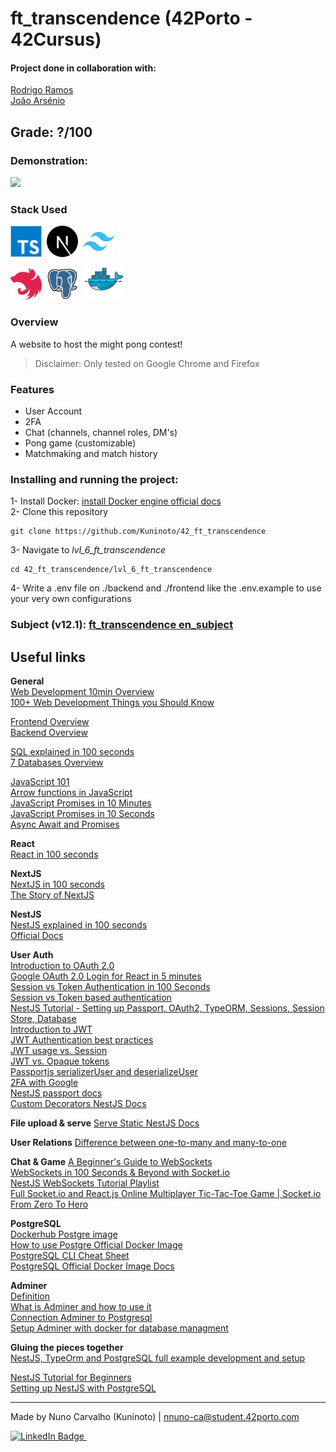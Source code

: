 # ft_transcendence (42Porto - 42Cursus)

#### Project done in collaboration with:  
[Rodrigo Ramos](https://github.com/ramos21rodrigo)  
[João Arsénio](https://github.com/RealMadnessWorld)  

## Grade: ?/100

###  Demonstration:
![](./extras/showcase.gif)

### Stack Used  
<img src="https://github.com/devicons/devicon/blob/master/icons/typescript/typescript-original.svg" title="TypeScript" alt="TS Logo" width="50" height="50" />&nbsp; <img src="https://github.com/devicons/devicon/blob/master/icons/nextjs/nextjs-original.svg" title="Nextjs" alt="Next Logo" width="50" height="50" />&nbsp; <img src="https://github.com/devicons/devicon/blob/master/icons/tailwindcss/tailwindcss-plain.svg" title="Tailwindcss" alt="Tailwindcss Logo" width="50" height="50" />&nbsp;  
<img src="https://github.com/devicons/devicon/blob/master/icons/nestjs/nestjs-plain.svg" title="NestJS" alt="NestJS Logo" width="50" height="50" />&nbsp;
<img src="https://github.com/devicons/devicon/blob/master/icons/postgresql/postgresql-original.svg" title="PostgreSQL" alt="PostgreSQL Logo" width="50" height="50" />&nbsp;
<img src="https://github.com/devicons/devicon/blob/master/icons/docker/docker-original.svg" title="Docker" alt="Docker Logo" width="65" height="65" />  

### Overview
A website to host the might pong contest!

> Disclaimer: Only tested on Google Chrome and Firefox

### Features
- User Account
- 2FA
- Chat (channels, channel roles, DM's)
- Pong game (customizable)
- Matchmaking and match history

### Installing and running the project:
1- Install Docker: [install Docker engine official docs](https://docs.docker.com/engine/install/)  
2- Clone this repository

    git clone https://github.com/Kuninoto/42_ft_transcendence
3- Navigate to _lvl_6_ft_transcendence_

    cd 42_ft_transcendence/lvl_6_ft_transcendence
4- Write a .env file on ./backend and ./frontend like the .env.example to use your very own configurations  

###  Subject (v12.1): [ft_transcendence en_subject](./extras/en.subject_ft_transcendence.pdf)

## Useful links

**General**  
[Web Development 10min Overview](https://youtu.be/5YDVJaItmaY)  
[100+ Web Development Things you Should Know](https://youtu.be/erEgovG9WBs)  

[Frontend Overview](https://youtu.be/WG5ikvJ2TKA)  
[Backend Overview](https://youtu.be/XBu54nfzxAQ)  

[SQL explained in 100 seconds](https://youtu.be/zsjvFFKOm3c)  
[7 Databases Overview](https://youtu.be/W2Z7fbCLSTw)  

[JavaScript 101](https://youtu.be/lkIFF4maKMU)  
[Arrow functions in JavaScript](https://youtu.be/kzzkrhzGpkg)  
[JavaScript Promises in 10 Minutes](https://youtu.be/DHvZLI7Db8E)  
[JavaScript Promises in 10 Seconds](https://youtu.be/RvYYCGs45L4)  
[Async Await and Promises](https://youtu.be/vn3tm0quoqE)  

**React**  
[React in 100 seconds](https://www.youtube.com/watch?v=Tn6-PIqc4UM)  

**NextJS**  
[NextJS in 100 seconds](https://www.youtube.com/watch?v=Sklc_fQBmcs)  
[The Story of NextJS](https://www.youtube.com/watch?v=BILxV_vrZO0)  

**NestJS**  
[NestJS explained in 100 seconds](https://www.youtube.com/watch?v=0M8AYU_hPas)  
[Official Docs](https://docs.nestjs.com/)  

**User Auth**  
[Introduction to OAuth 2.0](https://www.digitalocean.com/community/tutorials/an-introduction-to-oauth-2)  
[Google OAuth 2.0 Login for React in 5 minutes](https://www.youtube.com/watch?v=HtJKUQXmtok)  
[Session vs Token Authentication in 100 Seconds](https://www.youtube.com/watch?v=UBUNrFtufWo)  
[Session vs Token based authentication](https://www.geeksforgeeks.org/session-vs-token-based-authentication/)  
[NestJS Tutorial - Setting up Passport, OAuth2, TypeORM, Sessions, Session Store, Database](https://www.youtube.com/watch?v=vGafqCNCCSs)  
[Introduction to JWT](https://jwt.io/introduction/)  
[JWT Authentication best practices](https://blog.logrocket.com/jwt-authentication-best-practices/)  
[JWT usage vs. Session](https://stackoverflow.com/questions/43452896/authentication-jwt-usage-vs-session)  
[JWT vs. Opaque tokens](https://zitadel.com/blog/jwt-vs-opaque-tokens)  
[Passportjs serializerUser and deserializeUser](https://stackoverflow.com/questions/29066348/passportjs-serializeuser-and-deserializeuser-execution-flow)  
[2FA with Google](https://dev.to/hahnmatthieu/2fa-with-nestjs-passeport-using-google-authenticator-1l32)  
[NestJS passport docs](https://docs.nestjs.com/recipes/passport)    
[Custom Decorators NestJS Docs](https://docs.nestjs.com/custom-decorators)  

**File upload & serve**
[Serve Static NestJS Docs](https://docs.nestjs.com/recipes/serve-static)  

**User Relations**
[Difference between one-to-many and many-to-one](https://stackoverflow.com/questions/4601703/difference-between-one-to-many-and-many-to-one-relationship)  

**Chat & Game**
[A Beginner's Guide to WebSockets](https://www.youtube.com/watch?v=8ARodQ4Wlf4)  
[WebSockets in 100 Seconds & Beyond with Socket.io](https://www.youtube.com/watch?v=1BfCnjr_Vjg)  
[NestJS WebSockets Tutorial Playlist](https://www.youtube.com/watch?v=0zyYhm5MjJ4&list=PLBHzlq7ILbsaL1sZxJIxrc4ofSPAMSTzr&pp=iAQB)  
[Full Socket.io and React.js Online Multiplayer Tic-Tac-Toe Game | Socket.io From Zero To Hero](https://www.youtube.com/watch?v=aA_SdbGD64E)  

**PostgreSQL**  
[Dockerhub Postgre image](https://hub.docker.com/_/postgres/)  
[How to use Postgre Official Docker Image](https://www.docker.com/blog/how-to-use-the-postgres-docker-official-image/)  
[PostgreSQL CLI Cheat Sheet](https://tomcam.github.io/postgres/)  
[PostgreSQL Official Docker Image Docs](https://github.com/docker-library/docs/blob/master/postgres/README.md)  

**Adminer**  
[Definition](https://en.m.wikipedia.org/wiki/Adminer)  
[What is Adminer and how to use it](https://kinsta.com/blog/adminer/#what-is-adminer)  
[Connection Adminer to Postgresql](https://www.reddit.com/r/docker/comments/g77ldf/connect_adminer_to_postgresql/)  
[Setup Adminer with docker for database managment](https://dev.to/codewithml/setup-adminer-with-docker-for-database-management-4dd2)  

**Gluing the pieces together**  
[NestJS, TypeOrm and PostgreSQL full example development and setup](https://medium.com/@gausmann.simon/nestjs-typeorm-and-postgresql-full-example-development-and-project-setup-working-with-database-c1a2b1b11b8f)  

[NestJS Tutorial for Beginners](https://www.youtube.com/watch?v=oU5Di3be-Sk&list=PLS1QulWo1RIbihafA6GlwyvmwkHshmVyh&pp=iAQB)  
[Setting up NestJS with PostgreSQL](https://blog.devgenius.io/setting-up-nestjs-with-postgresql-ac2cce9045fe)  


---
Made by Nuno Carvalho (Kuninoto) | nnuno-ca@student.42porto.com  
<div id="badge"> <a href="https://www.linkedin.com/in/nuno-carvalho-218822247"/> <img src="https://img.shields.io/badge/LinkedIn-blue?style=for-the-badge&logo=linkedin&logoColor=white" alt="LinkedIn Badge"/>&nbsp;
